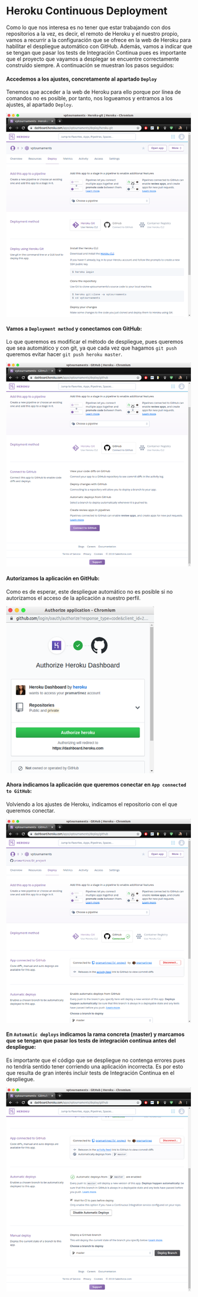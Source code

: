 # Heroku Continuous Deployment

Como lo que nos interesa es no tener que estar trabajando con dos repositorios a la vez, es decir, el remoto de Heroku y el nuestro propio, vamos a recurrir a la configuración que se ofrece en la web de Heroku para habilitar el despliegue automático con GitHub. Además, vamos a indicar que se tengan que pasar los tests de Integración Continua pues es importante que el proyecto que vayamos a desplegar se encuentre correctamente construido siempre. A continuación se muestran los pasos seguidos:

#### Accedemos a los ajustes, concretamente al apartado ```Deploy``` 

Tenemos que acceder a la web de Heroku para ello porque por línea de comandos no es posible, por tanto, nos logueamos y entramos a los ajustes, al apartado ```Deploy```.

<img src="images/h1.png" width="500" height="550" />

####  Vamos a ```Deployment method``` y conectamos con GitHub:

Lo que queremos es modificar el método de despliegue, pues queremos que sea automático y con git, ya que cada vez que hagamos ```git push``` queremos evitar hacer ```git push heroku master```.

<img src="images/h2.png" width="500" height="550" />

#### Autorizamos la aplicación en GitHub:

Como es de esperar, este despliegue automático no es posible si no autorizamos el acceso de la aplicación a nuestro perfil.

<img src="images/h3.png" width="400" height="450" />

#### Ahora indicamos la aplicación que queremos conectar en ```App connected to GitHub```:

Volviendo a los ajustes de Heroku, indicamos el repositorio con el que queremos conectar. 

<img src="images/h4.png" width="500" height="550" />

#### En ```Automatic deploys``` indicamos la rama concreta (master) y marcamos que se tengan que pasar los tests de **integración continua** antes del despliegue:

Es importante que el código que se despliegue no contenga errores pues no tendría sentido tener corriendo una aplicación incorrecta. Es por esto que resulta de gran interés incluir tests de Integración Continua en el despliegue.

<img src="images/h7.png" width="500" height="550" />

